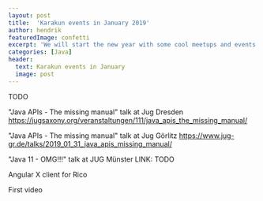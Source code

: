 ```yaml
---
layout: post
title:  'Karakun events in January 2019'
author: hendrik
featuredImage: confetti
excerpt: 'We will start the new year with some cool meetups and events. This post gives an overview about everything that is planed for January'
categories: [Java]
header:
  text: Karakun events in January
  image: post
---
```


TODO

"Java APIs - The missing manual" talk at Jug Dresden
https://jugsaxony.org/veranstaltungen/111/java_apis_the_missing_manual/

"Java APIs - The missing manual" talk at Jug Görlitz
https://www.jug-gr.de/talks/2019_01_31_java_apis_missing_manual/

"Java 11 - OMG!!!" talk at JUG Münster
LINK: TODO

Angular X client for Rico

First video


